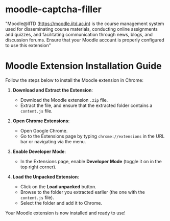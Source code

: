 # moodle-captcha-filler
"Moodle@IITD (https://moodle.iitd.ac.in) is the course management system used for disseminating course materials, conducting online assignments and quizzes, and facilitating communication through news, blogs, and discussion forums. Ensure that your Moodle account is properly configured to use this extension"


# Moodle Extension Installation Guide

Follow the steps below to install the Moodle extension in Chrome:

1. **Download and Extract the Extension**:  
   - Download the Moodle extension `.zip` file.  
   - Extract the file, and ensure that the extracted folder contains a `content.js` file.

2. **Open Chrome Extensions**:  
   - Open Google Chrome.  
   - Go to the Extensions page by typing `chrome://extensions` in the URL bar or navigating via the menu.  

3. **Enable Developer Mode**:  
   - In the Extensions page, enable **Developer Mode** (toggle it on in the top right corner).

4. **Load the Unpacked Extension**:  
   - Click on the **Load unpacked** button.  
   - Browse to the folder you extracted earlier (the one with the `content.js` file).  
   - Select the folder and add it to Chrome.

Your Moodle extension is now installed and ready to use!
